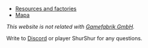 * [Resources and factories](goods.md)
* [Mapa](/map)

*This website is not related with [Gamefabrik GmbH](https://gamefab.de/).*

Write to [Discord](https://discord.gg/Ez4zg8uFHF) or player ShurShur for any questions.
